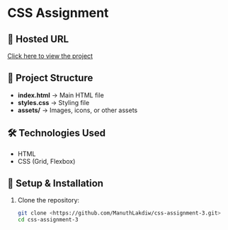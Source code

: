 # CSS Assignment

## 🔗 Hosted URL

[Click here to view the project](https://css-assigment-2006.web.app/)

## 📂 Project Structure

- **index.html** → Main HTML file
- **styles.css** → Styling file
- **assets/** → Images, icons, or other assets

## 🛠 Technologies Used

- HTML
- CSS (Grid, Flexbox)

## 🚀 Setup & Installation

1. Clone the repository:
   ```bash
   git clone <https://github.com/ManuthLakdiw/css-assignment-3.git>
   cd css-assignment-3
   ```
